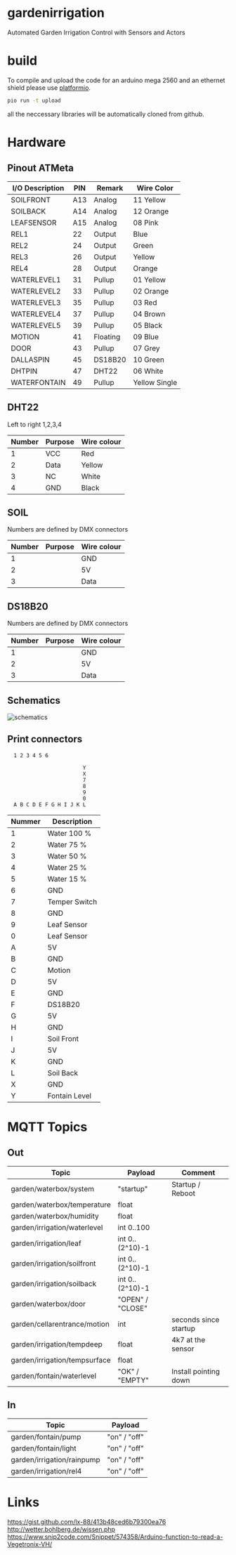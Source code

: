 # gardenirrigation
Automated Garden Irrigation Control with Sensors and Actors

# build
To compile and upload the code for an arduino mega 2560 and 
an ethernet shield please use [platformio](https://platformio.org).

```bash
pio run -t upload
```

all the neccessary libraries will be automatically cloned from
github.

# Hardware

## Pinout ATMeta

| I/O Description | PIN |  Remark  | Wire Color    |
|-----------------|-----|----------|---------------|
| SOILFRONT       | A13 | Analog   | 11 Yellow     |
| SOILBACK        | A14 | Analog   | 12 Orange     |
| LEAFSENSOR      | A15 | Analog   | 08 Pink       |
| REL1            |  22 | Output   | Blue          |
| REL2            |  24 | Output   | Green         |
| REL3            |  26 | Output   | Yellow        |
| REL4            |  28 | Output   | Orange        |
| WATERLEVEL1     |  31 | Pullup   | 01 Yellow     |
| WATERLEVEL2     |  33 | Pullup   | 02 Orange     |
| WATERLEVEL3     |  35 | Pullup   | 03 Red        |
| WATERLEVEL4     |  37 | Pullup   | 04 Brown      |
| WATERLEVEL5     |  39 | Pullup   | 05 Black      |
| MOTION          |  41 | Floating | 09 Blue       |
| DOOR            |  43 | Pullup   | 07 Grey       |
| DALLASPIN       |  45 | DS18B20  | 10 Green      |
| DHTPIN          |  47 | DHT22    | 06 White      |
| WATERFONTAIN    |  49 | Pullup   | Yellow Single |

## DHT22
Left to right 1,2,3,4

| Number | Purpose | Wire colour |
|--------|---------|-------------|
| 1      | VCC     | Red         |
| 2      | Data    | Yellow      |
| 3      | NC      | White       |
| 4      | GND     | Black       |

## SOIL
Numbers are defined by DMX connectors

| Number | Purpose | Wire colour |
|--------|---------|-------------|
| 1|     | GND     | Black       |
| 2|     | 5V      | Red         |
| 3|     | Data    | Blank wire  |

## DS18B20
Numbers are defined by DMX connectors

| Number | Purpose | Wire colour |
|--------|---------|-------------|
| 1|     | GND     | Black       |
| 2|     | 5V      | Red         |
| 3|     | Data    | Yellow      |

## Schematics
![schematics](https://github.com/hdiessner/gardenirrigation/blob/master/hardware/Schematics.png "Schematics")

## Print connectors

      1 2 3 4 5 6

                            Y
                            X
                            7
                            8
                            9
                            0
      A B C D E F G H I J K L

| Nummer | Description   |
|--------|---------------|
| 1      | Water 100 %   |
| 2      | Water  75 %   |
| 3      | Water  50 %   |
| 4      | Water  25 %   |
| 5      | Water  15 %   |
| 6      | GND           |
| 7      | Temper Switch |
| 8      | GND           |
| 9      | Leaf Sensor   |
| 0      | Leaf Sensor   |
| A      | 5V            |
| B      | GND           |
| C      | Motion        |
| D      | 5V            | 
| E      | GND           |
| F      | DS18B20       |
| G      | 5V            |
| H      | GND           |
| I      | Soil Front    |
| J      | 5V            |
| K      | GND           |
| L      | Soil Back     |
| X      | GND           |
| Y      | Fontain Level |

# MQTT Topics

## Out
| Topic                         | Payload          | Comment               |
|-------------------------------|------------------|-----------------------|
| garden/waterbox/system        | "startup"        | Startup / Reboot      |  
| garden/waterbox/temperature   | float            |                       |
| garden/waterbox/humidity      | float            |                       |
| garden/irrigation/waterlevel  | int 0..100       |                       |
| garden/irrigation/leaf        | int 0..(2^10)-1  |                       |
| garden/irrigation/soilfront   | int 0..(2^10)-1  |                       |
| garden/irrigation/soilback    | int 0..(2^10)-1  |                       |
| garden/waterbox/door          | "OPEN" / "CLOSE" |                       |
| garden/cellarentrance/motion  | int              | seconds since startup |
| garden/irrigation/tempdeep    | float            | 4k7 at the sensor     |
| garden/irrigation/tempsurface | float            |                       |
| garden/fontain/waterlevel     | "OK" / "EMPTY"   | Install pointing down |

## In
| Topic                      | Payload      |
|----------------------------|--------------|
| garden/fontain/pump        | "on" / "off" |
| garden/fontain/light       | "on" / "off" |
| garden/irrigation/rainpump | "on" / "off" |
| garden/irrigation/rel4     | "on" / "off" |

# Links
https://gist.github.com/lx-88/413b48ced6b79300ea76
http://wetter.bohlberg.de/wissen.php
https://www.snip2code.com/Snippet/574358/Arduino-function-to-read-a-Vegetronix-VH/
